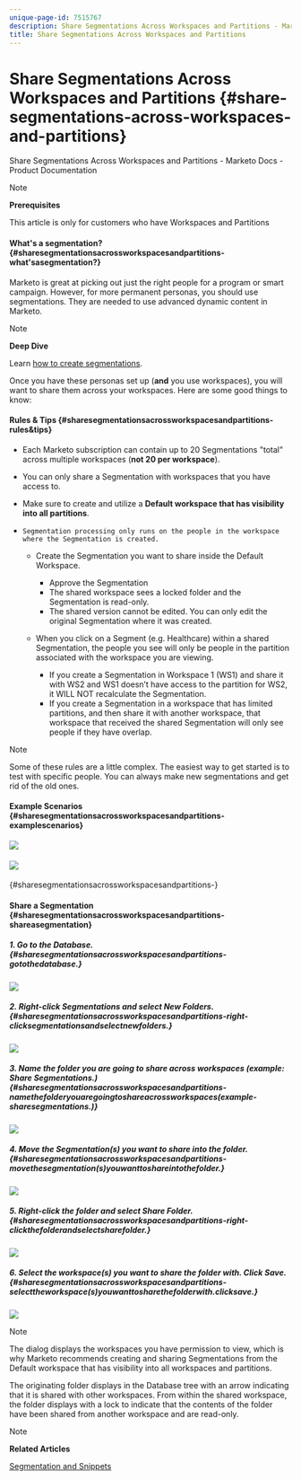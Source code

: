 ```yaml
---
unique-page-id: 7515767
description: Share Segmentations Across Workspaces and Partitions - Marketo Docs - Product Documentation
title: Share Segmentations Across Workspaces and Partitions
---
```


# Share Segmentations Across Workspaces and Partitions {#share-segmentations-across-workspaces-and-partitions}

Share Segmentations Across Workspaces and Partitions - Marketo Docs - Product Documentation

>[!NOTE]
>
>**Prerequisites**
>
>This article is only for customers who have Workspaces and Partitions

#### What's a segmentation? {#sharesegmentationsacrossworkspacesandpartitions-what'sasegmentation?}

Marketo is great at picking out just the right people for a program or smart campaign. However, for more permanent personas, you should use segmentations. They are needed to use advanced dynamic content in Marketo.

>[!NOTE]
>
>**Deep Dive**
>
>Learn [how to create segmentations](../../../../welcome-to-marketo-docs/product-docs/personalization/segmentation-and-snippets/segmentation/create-a-segmentation.md).

Once you have these personas set up (**and** you use workspaces), you will want to share them across your workspaces. Here are some good things to know:  

#### Rules & Tips {#sharesegmentationsacrossworkspacesandpartitions-rules&tips}

* Each Marketo subscription can contain up to 20 Segmentations "total" across multiple workspaces (**not 20 per workspace**).
* You can only share a Segmentation with workspaces that you have access to.
* Make sure to create and utilize a **Default workspace that has visibility into all partitions**.

* `Segmentation processing only runs on the people in the workspace where the Segmentation is created.`

    * Create the Segmentation you want to share inside the Default Workspace.

        * Approve the Segmentation
        * The shared workspace sees a locked folder and the Segmentation is read-only.
        * The shared version cannot be edited. You can only edit the original Segmentation where it was created.

    * When you click on a Segment (e.g. Healthcare) within a shared Segmentation, the people you see will only be people in the partition associated with the workspace you are viewing.

        * If you create a Segmentation in Workspace 1 (WS1) and share it with WS2 and WS1 doesn’t have access to the partition for WS2, it WILL NOT recalculate the Segmentation.
        * If you create a Segmentation in a workspace that has limited partitions, and then share it with another workspace, that workspace that received the shared Segmentation will only see people if they have overlap.

>[!NOTE]
>
>Some of these rules are a little complex. The easiest way to get started is to test with specific people. You can always make new segmentations and get rid of the old ones.

#### Example Scenarios {#sharesegmentationsacrossworkspacesandpartitions-examplescenarios}

![](assets/image2015-5-27-16-3a26-3a25.png)

#### ![](assets/image2015-5-27-16-3a26-3a48.png)

{#sharesegmentationsacrossworkspacesandpartitions-}

#### Share a Segmentation {#sharesegmentationsacrossworkspacesandpartitions-shareasegmentation}

##### 1. Go to the Database. {#sharesegmentationsacrossworkspacesandpartitions-gotothedatabase.}

![](assets/image2017-3-29-8-3a15-3a40.png)

##### 2. Right-click Segmentations and select New Folders. {#sharesegmentationsacrossworkspacesandpartitions-right-clicksegmentationsandselectnewfolders.}

![](assets/image2017-3-29-8-3a40-3a31.png)

##### 3. Name the folder you are going to share across workspaces (example: Share Segmentations.) {#sharesegmentationsacrossworkspacesandpartitions-namethefolderyouaregoingtoshareacrossworkspaces(example-sharesegmentations.)}

![](assets/image2017-3-29-8-3a40-3a45.png)

##### 4. Move the Segmentation(s) you want to share into the folder. {#sharesegmentationsacrossworkspacesandpartitions-movethesegmentation(s)youwanttoshareintothefolder.}

![](assets/image2017-3-29-8-3a41-3a3.png)

##### 5. Right-click the folder and select Share Folder. {#sharesegmentationsacrossworkspacesandpartitions-right-clickthefolderandselectsharefolder.}

![](assets/image2017-3-29-8-3a41-3a19.png)

##### 6. Select the workspace(s) you want to share the folder with. Click Save. {#sharesegmentationsacrossworkspacesandpartitions-selecttheworkspace(s)youwanttosharethefolderwith.clicksave.}

![](assets/image2015-5-27-11-3a6-3a40.png)

>[!NOTE]
>
>The dialog displays the workspaces you have permission to view, which is why Marketo recommends creating and sharing Segmentations from the Default workspace that has visibility into all workspaces and partitions.

The originating folder displays in the Database tree with an arrow indicating that it is shared with other workspaces. From within the shared workspace, the folder displays with a lock to indicate that the contents of the folder have been shared from another workspace and are read-only. 

>[!NOTE]
>
>**Related Articles**
>
>[Segmentation and Snippets](../../../../welcome-to-marketo-docs/product-docs/personalization/segmentation-and-snippets.md)

